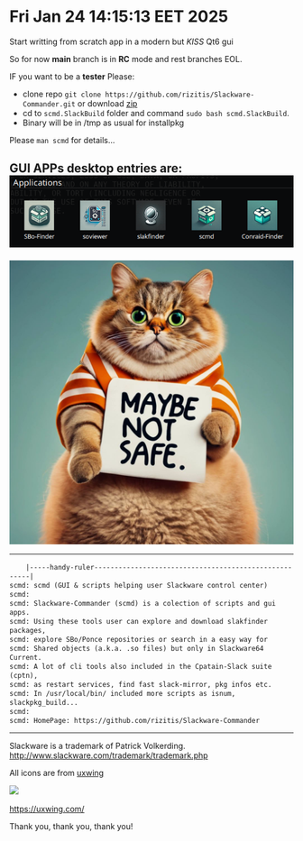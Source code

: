 # Fri Jan 24 14:15:13 EET 2025
Start writting from scratch app in a modern but *KISS* Qt6 gui<br>

So for now **main** branch is in **RC** mode and rest branches EOL.<br>

IF you want to be a **tester** Please:
- clone repo `git clone https://github.com/rizitis/Slackware-Commander.git` or download [zip](https://github.com/rizitis/Slackware-Commander/archive/refs/heads/main.zip)<br> 
- cd to `scmd.SlackBuild` folder and command `sudo bash scmd.SlackBuild`.
- Binary will be in /tmp as usual for installpkg

Please `man scmd` for details...<br>

GUI APPs  desktop entries are:<br>
![GUI APPS](./Slackware-Commander-GuiApps.png)
---
![DEVELOPER](./DEV_MODE.png)

---

```
    |-----handy-ruler------------------------------------------------------|
scmd: scmd (GUI & scripts helping user Slackware control center)
scmd:
scmd: Slackware-Commander (scmd) is a colection of scripts and gui apps.
scmd: Using these tools user can explore and download slakfinder packages,
scmd: explore SBo/Ponce repositories or search in a easy way for
scmd: Shared objects (a.k.a. .so files) but only in Slackware64 Current.
scmd: A lot of cli tools also included in the Cpatain-Slack suite (cptn),
scmd: as restart services, find fast slack-mirror, pkg infos etc.
scmd: In /usr/local/bin/ included more scripts as isnum, slackpkg_build...
scmd:
scmd: HomePage: https://github.com/rizitis/Slackware-Commander
```

--- 
Slackware is a trademark of Patrick Volkerding.
http://www.slackware.com/trademark/trademark.php

All icons are from [uxwing](https://uxwing.com/license/)

![](https://uxwing.com/wp-content/themes/uxwing/images/logo.svg)

https://uxwing.com/

Thank you, thank you, thank you!
